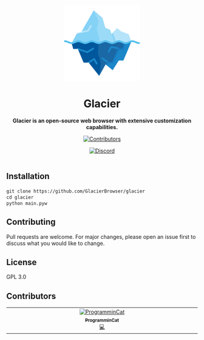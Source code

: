 <div align="center">
  <img src="images/icon.png" alt="Logo" height="200">
  <h1>Glacier</h1>
  <p><b>Glacier is an open-source web browser with extensive customization capabilities.</b></p>
  <p><a href="#contributors"><img src="https://img.shields.io/github/contributors-anon/GlacierBrowser/glacier?style=for-the-badge" alt="Contributors"><a><p>
  <a href="https://discord.gg/sfw3Uy2VZM" target="_blank"><img alt="Discord" src="https://img.shields.io/discord/1265361594154483873?style=for-the-badge&label=Discord"></a>
  <!--
  <a href="Our website once we get one">Website.</a>
  -->
  <br><br>
</div>

## Installation

    git clone https://github.com/GlacierBrowser/glacier
    cd glacier
    python main.pyw

## Contributing

Pull requests are welcome. For major changes, please open an issue first
to discuss what you would like to change.

## License

GPL 3.0

## Contributors

<!-- ALL-CONTRIBUTORS-LIST:START - Do not remove or modify this section -->
<!-- prettier-ignore-start -->
<!-- markdownlint-disable -->
<table>
  <tbody>
    <tr>
      <td align="center" valign="top" width="14.28%"><a href="https://github.com/ProgramminCat"><img src="https://avatars.githubusercontent.com/u/72707293?v=4?s=100" width="100px;" alt="ProgramminCat"/><br /><sub><b>ProgramminCat</b></sub></a><br /><a href="#code-ProgramminCat" title="Code">💻</a></td>
    </tr>
  </tbody>
</table>

<!-- markdownlint-restore -->
<!-- prettier-ignore-end -->

<!-- ALL-CONTRIBUTORS-LIST:END -->

